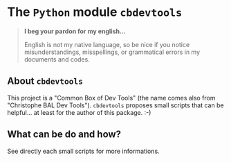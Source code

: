 The `Python` module `cbdevtools`
================================


> **I beg your pardon for my english...**
>
> English is not my native language, so be nice if you notice misunderstandings, misspellings, or grammatical errors in my documents and codes.


About `cbdevtools`
-----------------

This project is a "Common Box of Dev Tools" (the name comes also from "Christophe BAL Dev Tools"). `cbdevtools` proposes small scripts that can be helpful... at least for the author of this package. :-)


What can be do and how?
-----------------------

See directly each small scripts for more informations.